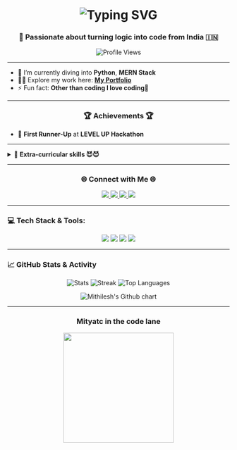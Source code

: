 <h1 align="center">
  <img src="https://readme-typing-svg.demolab.com?font=Fira+Code&size=28&duration=2000&pause=1000&color=F75C7E&center=true&vCenter=true&width=435&lines=Hi+I'm+Mithilesh+Tandon!;Software+Developer;" alt="Typing SVG" />
</h1>

<h3 align="center">🚀 Passionate about turning logic into code from India 🇮🇳</h3>

<p align="center">
  <img src="https://komarev.com/ghpvc/?username=mityatc&label=Profile%20views&color=F75C7E&style=flat-square" alt="Profile Views"/>
</p>

---

- 🌱 I’m currently diving into **Python**, **MERN Stack**
- 👨‍💻 Explore my work here: [**My Portfolio**](https://mithileshtandon.netlify.app/)
- ⚡ Fun fact: **Other than coding I love coding🧼**

---

<h3 align="center">🏆 Achievements 🏆</h3>

- 🥈 **First Runner-Up** at **LEVEL UP Hackathon**
  
---

<details>
<summary>🎯 <strong>Extra-curricular skills 😈😈</strong></summary>

- 🏋️ Gym Freak | ✏️ Sketch Artist | 🏐 Outdoor Sports --you just name it !
- Always down to flex skills — on canvas, console, or the field 😎🔥

</details>


---

<h3 align="center">🌐 Connect with Me 🌐</h3>

<p align="center">
  <a href="https://linkedin.com/in/mithilesh-tandon-a42bbb28a" target="_blank">
    <img src="https://img.shields.io/badge/LinkedIn-%230077B5.svg?style=for-the-badge&logo=linkedin&logoColor=white" />
  </a>
  <a href="https://instagram.com/mithilesh.tandon" target="_blank">
    <img src="https://img.shields.io/badge/Instagram-%23E4405F.svg?style=for-the-badge&logo=instagram&logoColor=white" />
  </a>
  <a href="mailto:mithileshtandon@gmail.com" target="_blank">
    <img src="https://img.shields.io/badge/Gmail-D14836?style=for-the-badge&logo=gmail&logoColor=white" />
  </a>
  <a href="https://x.com/mityahuu" target="_blank">
    <img src="https://img.shields.io/badge/X-000000?style=for-the-badge&logo=twitter&logoColor=white" />
  </a>
</p>

---

<h3 align="left">💻 Tech Stack & Tools:</h3>

<p align="center">
  <!-- Languages -->
  <img src="https://skillicons.dev/icons?i=python,java,cpp,javascript,html,css" />
  
  <!-- Backend & DB -->
  <img src="https://skillicons.dev/icons?i=nodejs,express,mongodb,postgres,sql" />

  <!-- Frontend -->
  <img src="https://skillicons.dev/icons?i=react,tailwind,bootstrap" />

  <!-- Tools -->
  <img src="https://skillicons.dev/icons?i=git,github,vscode,postman,figma" />
</p>

---

<h3 align="left">📈 GitHub Stats & Activity</h3>

<p align="center">
  <img src="https://github-readme-stats.vercel.app/api?username=mityatc&show_icons=true&theme=radical&hide=prs" alt="Stats" />
  <img src="https://github-readme-streak-stats.herokuapp.com/?user=mityatc&theme=radical" alt="Streak" />
  <img src="https://github-readme-stats.vercel.app/api/top-langs/?username=mityatc&layout=compact&theme=radical" alt="Top Languages" />
</p>

<p align="center">
  <img src="https://ghchart.rshah.org/F75C7E/mityatc" alt="Mithilesh's Github chart" />
</p>

---



<h3 align="center"> Mityatc in the code lane </h3>

<p align="center">
  <img src="https://media.giphy.com/media/11sBLVxNs7v6WA/giphy.gif" width="250" />
</p>














